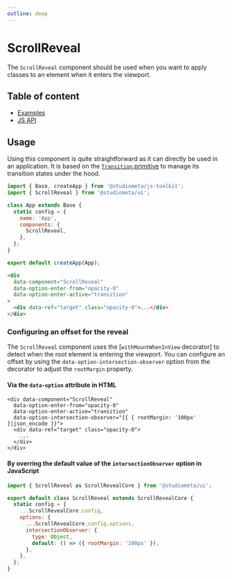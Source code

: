 ```yaml
---
outline: deep
---
```


# ScrollReveal <Badges :texts="badges" />

<script setup>
  import pkg from '@studiometa/ui/ScrollReveal/package.json';
  const badges = [`v${pkg.version}`, 'JS'];
</script>

The `ScrollReveal` component should be used when you want to apply classes to an element when it enters the viewport.

## Table of content

- [Examples](./examples)
- [JS API](./js-api)

## Usage

Using this component is quite straightforward as it can directly be used in an application. It is based on the [`Transition` primitive](/components/Transition/) to manage its transition states under the hood.

```js
import { Base, createApp } from '@studiometa/js-toolkit';
import { ScrollReveal } from '@studiometa/ui';

class App extends Base {
  static config = {
    name: 'App',
    components: {
      ScrollReveal,
    },
  };
}

export default createApp(App);
```

```html
<div
  data-component="ScrollReveal"
  data-option-enter-from="opacity-0"
  data-option-enter-active="transition"
>
  <div data-ref="target" class="opacity-0">...</div>
</div>
```

### Configuring an offset for the reveal

The `ScrollReveal` component uses the [`withMountWhenInView` decorator] to detect when the root element is entering the viewport. You can configure an offset by using the `data-option-intersection-observer` option from the decorator to adjust the `rootMargin` property.

#### Via the `data-option` attribute in HTML

```twig {4}
<div data-component="ScrollReveal"
  data-option-enter-from="opacity-0"
  data-option-enter-active="transition"
  data-option-intersection-observer="{{ { rootMargin: '100px' }|json_encode }}">
  <div data-ref="target" class="opacity-0">
    ...
  </div>
</div>
```

#### By overring the default value of the `intersectionObserver` option in JavaScript

```js {8-11}
import { ScrollReveal as ScrollRevealCore } from '@studiometa/ui';

export default class ScrollReveal extends ScrollRevealCore {
  static config = {
    ...ScrollRevealCore.config,
    options: {
      ...ScrollRevealCore.config.options,
      intersectionObserver: {
        type: Object,
        default: () => ({ rootMargin: '100px' }),
      },
    },
  };
}
```

